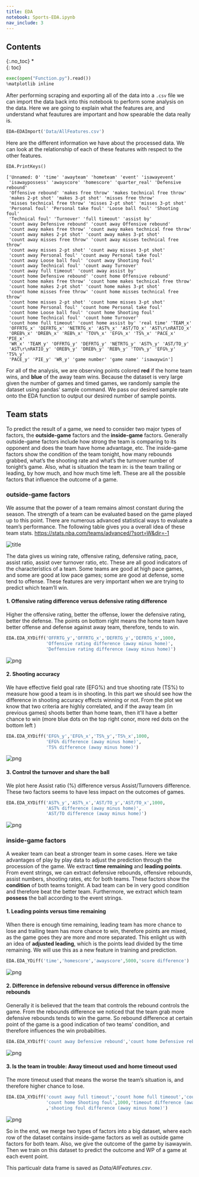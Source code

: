 ```yaml
---
title: EDA
notebook: Sports-EDA.ipynb
nav_include: 3
---
```


## Contents
{:.no_toc}
*  
{: toc}



```python
exec(open("Function.py").read())
%matplotlib inline
```



After performing scraping and exporting all of the data into a `.csv` file we can import the data back into this notebook to perform some analysis on the data. Here we are going to explain what the features are, and understand what feautures are important and how spearable the data really is.



```python
EDA=EDAImport('Data/AllFeatures.csv')
```


Here are the different information we have about the processed data. We can look at the relationship of each of these features with respect to the other features.



```python
EDA.PrintKeys()
```


    ['Unnamed: 0' 'time' 'awayteam' 'hometeam' 'event' 'isawayevent'
     'isawaypossess' 'awayscore' 'homescore' 'quarter_real' 'Defensive rebound'
     'Offensive rebound' 'makes free throw' 'makes technical free throw'
     'makes 2-pt shot' 'makes 3-pt shot' 'misses free throw'
     'misses technical free throw' 'misses 2-pt shot' 'misses 3-pt shot'
     'Personal foul' 'Personal take foul' 'Loose ball foul' 'Shooting foul'
     'Technical foul' 'Turnover' 'full timeout' 'assist by'
     'count away Defensive rebound' 'count away Offensive rebound'
     'count away makes free throw' 'count away makes technical free throw'
     'count away makes 2-pt shot' 'count away makes 3-pt shot'
     'count away misses free throw' 'count away misses technical free throw'
     'count away misses 2-pt shot' 'count away misses 3-pt shot'
     'count away Personal foul' 'count away Personal take foul'
     'count away Loose ball foul' 'count away Shooting foul'
     'count away Technical foul' 'count away Turnover'
     'count away full timeout' 'count away assist by'
     'count home Defensive rebound' 'count home Offensive rebound'
     'count home makes free throw' 'count home makes technical free throw'
     'count home makes 2-pt shot' 'count home makes 3-pt shot'
     'count home misses free throw' 'count home misses technical free throw'
     'count home misses 2-pt shot' 'count home misses 3-pt shot'
     'count home Personal foul' 'count home Personal take foul'
     'count home Loose ball foul' 'count home Shooting foul'
     'count home Technical foul' 'count home Turnover'
     'count home full timeout' 'count home assist by' 'real time' 'TEAM_x'
     'OFFRTG_x' 'DEFRTG_x' 'NETRTG_x' 'AST%_x' 'AST/TO_x' 'AST\r\nRATIO_x'
     'OREB%_x' 'DREB%_x' 'REB%_x' 'TOV%_x' 'EFG%_x' 'TS%_x' 'PACE_x' 'PIE_x'
     'WR_x' 'TEAM_y' 'OFFRTG_y' 'DEFRTG_y' 'NETRTG_y' 'AST%_y' 'AST/TO_y'
     'AST\r\nRATIO_y' 'OREB%_y' 'DREB%_y' 'REB%_y' 'TOV%_y' 'EFG%_y' 'TS%_y'
     'PACE_y' 'PIE_y' 'WR_y' 'game number' 'game name' 'isawaywin']


For all of the analysis, we are observing points colored **red** if the home team wins, and **blue** of the away team wins. Because the dataset is very large given the number of games and timed games, we randomly sample the dataset using pandas' sample command. We pass our desired sample rate onto the EDA function to output our desired number of sample points.

## Team stats
To predict the result of a game, we need to consider two major types of factors, the **outside-game** factors and the **inside-game** factors. Generally outside-game factors include how strong the team is comparing to its opponent and does the team have home advantage, etc. The inside-game factors show the condition of the team tonight, how many rebounds grabbed, what’s the shooting rate and what’s the turnover number of tonight’s game. Also, what is situation the team in: is the team trailing or leading, by how much, and how much time left. These are all the possible factors that influence the outcome of a game. 

### outside-game factors
We assume that the power of a team remains almost constant during the season. The strength of a team can be evaluated based on the game played up to this point. There are numerous advanced statistical ways to evaluate a team’s performance. The following table gives you a overall idea of these team stats. 
https://stats.nba.com/teams/advanced/?sort=W&dir=-1

![title](Data/team_data.png)

The data gives us wining rate, offensive rating, defensive rating, pace, assist ratio, assist over turnover ratio, etc. These are all good indicators of the characteristics of a team. Some teams are good at high pace games, and some are good at low pace games; some are good at defense, some tend to offense. These features are very important when we are trying to predict which team’ll win. 

#### 1. Offensive rating difference versus defensive rating difference
Higher the offensive rating, better the offense, lower the defensive rating, better the defense. The points on bottom right means the home team have better offense and defense against away team, therefore, tends to win.



```python
EDA.EDA_XYDiff('OFFRTG_y','OFFRTG_x','DEFRTG_y','DEFRTG_x',1000,
               'Offensive rating difference (away minus home)',
               'Deffensive rating difference (away minus home)')
```



![png](Sports-EDA_files/Sports-EDA_8_0.png)


#### 2. Shooting accuracy
We have effective field goal rate (EFG%) and true shooting rate (TS%) to measure how good a team is in shooting. In this part we should see how the difference in shooting accuracy effects winning or not. From the plot we know that two criteria are highly correlated, and if the away team (in previous games) shoots better than home team, then it'll have a better chance to win (more blue dots on the top right conor, more red dots on the bottom left )



```python
EDA.EDA_XYDiff('EFG%_y','EFG%_x','TS%_y','TS%_x',1000,
               'EFG% difference (away minus home)',
               'TS% difference (away minus home)')
```



![png](Sports-EDA_files/Sports-EDA_10_0.png)


#### 3. Control the turnover and share the ball
We plot here Assist ratio (%) difference versus Assist/Turnovers difference. These two factors seems to have less impact on the outcomes of games.



```python
EDA.EDA_XYDiff('AST%_y','AST%_x','AST/TO_y','AST/TO_x',1000,
               'AST% difference (away minus home)',
               'AST/TO difference (away minus home)')
```



![png](Sports-EDA_files/Sports-EDA_12_0.png)


### inside-game factors
A weaker team can beat a stronger team in some cases. Here we take advantages of play by
play data to adjust the prediction through the procession of the game. We extract **time
remaining** and **leading points**. From event strings, we can extract defensive rebounds,
offensive rebounds, assist numbers, shooting rates, etc for both teams. These factors show the
**condition** of both teams tonight. A bad team can be in very good condition and therefore beat the better team. Furthermore, we extract which team **possess** the ball according to the event strings.

#### 1. Leading points versus time remaining
When there is enough time remaining, leading team has more chance to lose and trailing team has more chance to win, therefore points are mixed, as the game goes they are more and more separated. This enlight us with an idea of **adjusted leading**, which is the points lead divided by the time remaining. We will use this as a new feature in training and prediction.



```python
EDA.EDA_YDiff('time','homescore','awayscore',5000,'score difference')
```



![png](Sports-EDA_files/Sports-EDA_15_0.png)


#### 2. Difference in defensive rebound versus difference in offensive rebounds
Generally it is believed that the team that controls the rebound controls the game. From the rebounds difference we noticed that the team grab more defensive rebounds tends to win the game. So rebound difference at certain point of the game is a good indication of two teams' condition, and therefore influences the win probabilties.



```python
EDA.EDA_XYDiff('count away Defensive rebound','count home Defensive rebound','count away Offensive rebound','count home Offensive rebound',5000,'Defensive rebound difference','Offensive rebound difference')
```



![png](Sports-EDA_files/Sports-EDA_17_0.png)


#### 3. Is the team in trouble: Away timeout used and home timeout used

The more timeout used that means the worse the team’s situation is, and therefore higher chance to lose.



```python
EDA.EDA_XYDiff('count away full timeout','count home full timeout','count away Shooting foul',
               'count home Shooting foul',1000,'timeout difference (away minus home)'
               ,'shooting foul difference (away minus home)')
```



![png](Sports-EDA_files/Sports-EDA_19_0.png)


So in the end, we merge two types of factors into a big dataset, where each row of the dataset
contains inside-game factors as well as outside game factors for both team. Also, we give the
outcome of the game by isawaywin. Then we train on this dataset to predict the outcome and
WP of a game at each event point. 

This particualr data frame is saved as *Data/AllFeatures.csv*.
